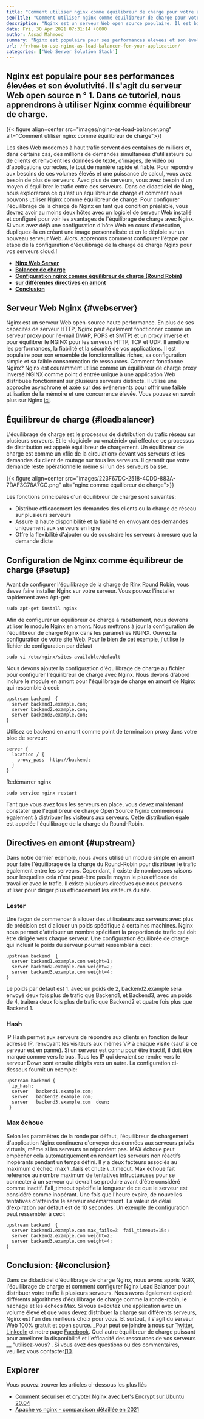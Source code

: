 ```yaml
---
title: "Comment utiliser nginx comme équilibreur de charge pour votre application" 
seoTitle: "Comment utiliser nginx comme équilibreur de charge pour votre application" 
description: "Nginx est un serveur Web open source populaire. Il est bien connu pour les performances élevées et l'évolutivité. Dans ce tutoriel, nous apprendrons à utiliser Nginx comme équilibreur de charge" 
date: Fri, 30 Apr 2021 07:31:14 +0000
author: Assad Mahmood
summary: "Nginx est populaire pour ses performances élevées et son évolutivité. Il s'agit du serveur Web open source n ° 1. Dans ce tutoriel, nous apprendrons à utiliser Nginx comme équilibreur de charge." 
url: /fr/how-to-use-nginx-as-load-balancer-for-your-application/
categories: ['Web Server Solution Stack']
---
```


## Nginx est populaire pour ses performances élevées et son évolutivité. Il s'agit du serveur Web open source n ° 1. Dans ce tutoriel, nous apprendrons à utiliser Nginx comme équilibreur de charge.

{{< figure align=center src="images/nginx-as-load-balancer.png" alt="Comment utiliser nginx comme équilibreur de charge">}}

Les sites Web modernes à haut trafic servent des centaines de milliers et, dans certains cas, des millions de demandes simultanées d'utilisateurs ou de clients et renvoient les données de texte, d'images, de vidéo ou d'applications correctes, le tout de manière rapide et fiable. Pour répondre aux besoins de ces volumes élevés et une puissance de calcul, vous avez besoin de plus de serveurs. Avec plus de serveurs, vous avez besoin d'un moyen d'équilibrer le trafic entre ces serveurs. Dans ce didacticiel de blog, nous explorerons ce qu'est un équilibreur de charge et comment nous pouvons utiliser Nginx comme équilibreur de charge.
Pour configurer l'équilibrage de la charge de Nginx en tant que condition préalable, vous devrez avoir au moins deux hôtes avec un logiciel de serveur Web installé et configuré pour voir les avantages de l'équilibrage de charge avec Nginx. Si vous avez déjà une configuration d'hôte Web en cours d'exécution, dupliquez-la en créant une image personnalisée et en le déploie sur un nouveau serveur Web. Alors, apprenons comment configurer l'étape par étape de la configuration d'équilibrage de la charge de charge Nginx pour vos serveurs cloud.!
  * **[Ninx Web Server][1]** 
  * **[Balancer de charge][2]** 
  * **[Configuration nginx comme équilibreur de charge (Round Robin)][3]** 
  * **[sur différentes directives en amont][4]** 
  * **[Conclusion][5]** 

## Serveur Web Nginx {#webserver}

Nginx est un serveur Web open-source haute performance. En plus de ses capacités de serveur HTTP, Nginx peut également fonctionner comme un serveur proxy pour l'e-mail (IMAP, POP3 et SMTP) et un proxy inverse et pour équilibrer le NGINX pour les serveurs HTTP, TCP et UDP. Il améliore les performances, la fiabilité et la sécurité de vos applications. Il est populaire pour son ensemble de fonctionnalités riches, sa configuration simple et sa faible consommation de ressources.
Comment fonctionne Nginx? Nginx est couramment utilisé comme un équilibreur de charge proxy inversé NGINX comme point d'entrée unique à une application Web distribuée fonctionnant sur plusieurs serveurs distincts. Il utilise une approche asynchrone et axée sur des événements pour offrir une faible utilisation de la mémoire et une concurrence élevée. Vous pouvez en savoir plus sur Nginx [ici][6].

## Équilibreur de charge {#loadbalancer}

L'équilibrage de charge est le processus de distribution du trafic réseau sur plusieurs serveurs. Et le «logiciel» ou «matériel» qui effectue ce processus de distribution est appelé équilibreur de chargement. Un équilibreur de charge est comme un «flic de la circulation» devant vos serveurs et les demandes du client de routage sur tous les serveurs. Il garantit que votre demande reste opérationnelle même si l'un des serveurs baisse.

{{< figure align=center src="images/223F67DC-2518-4CDD-883A-7DAF3C78A7CC.png" alt="nginx comme équilibreur de charge">}}

Les fonctions principales d'un équilibreur de charge sont suivantes:
  * Distribue efficacement les demandes des clients ou la charge de réseau sur plusieurs serveurs
  * Assure la haute disponibilité et la fiabilité en envoyant des demandes uniquement aux serveurs en ligne
  * Offre la flexibilité d'ajouter ou de soustraire les serveurs à mesure que la demande dicte

## Configuration de Nginx comme équilibreur de charge {#setup}

Avant de configurer l'équilibrage de la charge de Rinx Round Robin, vous devez faire installer Nginx sur votre serveur. Vous pouvez l'installer rapidement avec Apt-get:
```
sudo apt-get install nginx
```
Afin de configurer un équilibreur de charge à rabattement, nous devrons utiliser le module Nginx en amont. Nous mettrons à jour la configuration de l'équilibreur de charge Nginx dans les paramètres NGINX. Ouvrez la configuration de votre site Web. Pour le bien de cet exemple, j'utilise le fichier de configuration par défaut
```
sudo vi /etc/nginx/sites-available/default
```
Nous devons ajouter la configuration d'équilibrage de charge au fichier pour configurer l'équilibreur de charge avec Nginx.
Nous devons d'abord inclure le module en amont pour l'équilibrage de charge en amont de Nginx qui ressemble à ceci:
```
upstream backend  {
  server backend1.example.com;
  server backend2.example.com;
  server backend3.example.com;
}
```
Utilisez ce backend en amont comme point de terminaison proxy dans votre bloc de serveur:
```
server {
  location / {
    proxy_pass  http://backend;
  }
}
```
Redémarrer nginx
```
sudo service nginx restart
```
Tant que vous avez tous les serveurs en place, vous devez maintenant constater que l'équilibreur de charge Open Source Nginx commencera également à distribuer les visiteurs aux serveurs. Cette distribution égale est appelée l'équilibrage de la charge du Round-Robin.

## Directives en amont {#upstream}

Dans notre dernier exemple, nous avons utilisé un module simple en amont pour faire l'équilibrage de la charge du Round-Robin pour distribuer le trafic également entre les serveurs. Cependant, il existe de nombreuses raisons pour lesquelles cela n'est peut-être pas le moyen le plus efficace de travailler avec le trafic. Il existe plusieurs directives que nous pouvons utiliser pour diriger plus efficacement les visiteurs du site.

### Lester
Une façon de commencer à allouer des utilisateurs aux serveurs avec plus de précision est d'allouer un poids spécifique à certaines machines. Nginx nous permet d'attribuer un nombre spécifiant la proportion de trafic qui doit être dirigée vers chaque serveur.
Une configuration équilibrée de charge qui incluait le poids du serveur pourrait ressembler à ceci:
```
upstream backend  {
  server backend1.example.com weight=1;
  server backend2.example.com weight=2;
  server backend3.example.com weight=4;
}
```
Le poids par défaut est 1. avec un poids de 2, backend2.example sera envoyé deux fois plus de trafic que Backend1, et Backend3, avec un poids de 4, traitera deux fois plus de trafic que Backend2 et quatre fois plus que Backend 1.

### Hash
IP Hash permet aux serveurs de répondre aux clients en fonction de leur adresse IP, renvoyant les visiteurs aux mêmes VP à chaque visite (sauf si ce serveur est en panne). Si un serveur est connu pour être inactif, il doit être marqué comme vers le bas. Tous les IP qui devaient se rendre vers le serveur Down sont ensuite dirigés vers un autre.
La configuration ci-dessous fournit un exemple:
```
upstream backend {
  ip_hash;
  server   backend1.example.com;
  server   backend2.example.com;
  server   backend3.example.com  down;
 }
```

### Max échoue
Selon les paramètres de la ronde par défaut, l'équilibreur de chargement d'application Nginx continuera d'envoyer des données aux serveurs privés virtuels, même si les serveurs ne répondent pas. MAX échoue peut empêcher cela automatiquement en rendant les serveurs non réactifs inopérants pendant un temps défini.
Il y a deux facteurs associés au maximum d'échec: max \ _fails et chute \ _timeout. Max échoue fait référence au nombre maximum de tentatives infructueuses pour se connecter à un serveur qui devrait se produire avant d'être considéré comme inactif. Fall_timeout spécifie la longueur de ce que le serveur est considéré comme inopérant. Une fois que l'heure expire, de nouvelles tentatives d'atteindre le serveur redémarreront. La valeur de délai d'expiration par défaut est de 10 secondes.
Un exemple de configuration peut ressembler à ceci:
```
upstream backend  {
  server backend1.example.com max_fails=3  fail_timeout=15s;
  server backend2.example.com weight=2;
  server backend3.example.com weight=4;
}
```

## Conclusion: {#conclusion}

Dans ce didacticiel d'équilibrage de charge Nginx, nous avons appris NGIX, l'équilibrage de charge et comment configurer Nginx Load Balancer pour distribuer votre trafic à plusieurs serveurs. Nous avons également exploré différents algorithmes d'équilibrage de charge comme la ronde-robin, le hachage et les échecs Max. Si vous exécutez une application avec un volume élevé et que vous devez distribuer la charge sur différents serveurs, Nginx est l'un des meilleurs choix pour vous. Et surtout, il s'agit du serveur Web 100% gratuit et open source.
_Pour peut se joindre à nous sur [Twitter][7], [LinkedIn][8] et notre page [Facebook][9]. Quel autre équilibreur de charge puissant pour améliorer la disponibilité et l'efficacité des ressources de vos serveurs __ "utilisez-vous? . Si vous avez des questions ou des commentaires, veuillez vous contacter][10].

## Explorer
Vous pouvez trouver les articles ci-dessous les plus liés
  * [Comment sécuriser et crypter Nginx avec Let's Encrypt sur Ubuntu 20.04][11]
  * [Apache vs nginx - comparaison détaillée en 2021][12]



[1]: #webserver
[2]: #loadbalancer
[3]: #setup
[4]: #upstream
[5]: #conclusion
[6]: https://products.containerize.com/solution-stack/nginx
[7]: https://twitter.com/containerize_co
[8]: https://www.linkedin.com/company/containerize/
[9]: http://facebook.com/containerize
[10]: mailto:yasir.saeed@aspose.com
[11]: https://blog.containerize.com/web-server-solution-stack/how-to-secure-nginx-with-letsencrypt-on-ubuntu-20-04/
[12]: https://blog.containerize.com/2021/02/26/apache-vs-nginx-detailed-comparison-in-2021/
